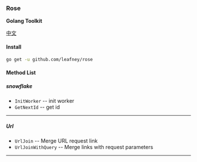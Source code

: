 ### Rose

**Golang Toolkit**

[中文](README_cn.md)

#### Install

```sh
go get -u github.com/leafney/rose
```

#### Method List

##### snowflake

* `InitWorker` -- init worker
* `GetNextId` -- get id

---

##### Url

* `UrlJoin` -- Merge URL request link
* `UrlJoinWithQuery` -- Merge links with request parameters

---
